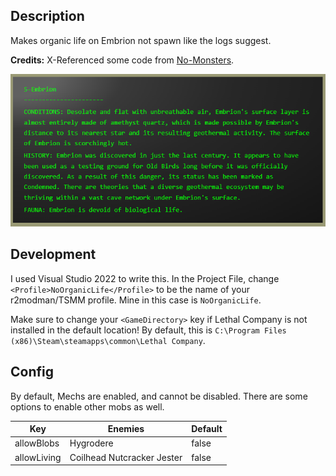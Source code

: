 ## Description
Makes organic life on Embrion not spawn like the logs suggest. 

**Credits:** X-Referenced some code from [No-Monsters](https://github.com/Angel-Madeline/No-Monsters).

![Embrion Terminal](img/EmbrionTerminal.png?raw=true "Title")

## Development
I used Visual Studio 2022 to write this. In the Project File, change `<Profile>NoOrganicLife</Profile>` to be the name of your r2modman/TSMM profile. Mine in this case is `NoOrganicLife`.

Make sure to change your `<GameDirectory>` key if Lethal Company is not installed in the default location! By default, this is `C:\Program Files (x86)\Steam\steamapps\common\Lethal Company`.

## Config
By default, Mechs are enabled, and cannot be disabled. There are some options to enable other mobs as well.

| Key         | Enemies                    | Default |
|-------------|----------------------------|---------|
| allowBlobs  | Hygrodere                  | false   |
| allowLiving | Coilhead Nutcracker Jester | false   |
